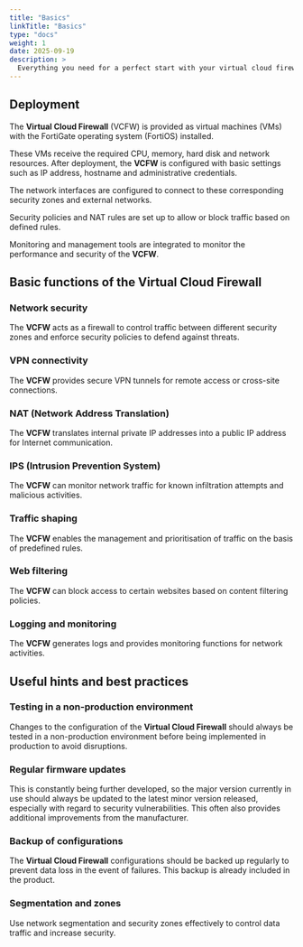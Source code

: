 ```yaml
---
title: "Basics"
linkTitle: "Basics"
type: "docs"
weight: 1
date: 2025-09-19
description: >
  Everything you need for a perfect start with your virtual cloud firewall - pluscloud VMware
---
```


## Deployment

The **Virtual Cloud Firewall** (VCFW) is provided as virtual machines (VMs) with the FortiGate operating system (FortiOS) installed.

These VMs receive the required CPU, memory, hard disk and network resources. After deployment, the **VCFW** is configured with basic settings such as IP address, hostname and administrative credentials.

The network interfaces are configured to connect to these corresponding security zones and external networks.

Security policies and NAT rules are set up to allow or block traffic based on defined rules.

Monitoring and management tools are integrated to monitor the performance and security of the **VCFW**.

## Basic functions of the Virtual Cloud Firewall

### Network security

The **VCFW** acts as a firewall to control traffic between different security zones and enforce security policies to defend against threats.

### VPN connectivity

The **VCFW** provides secure VPN tunnels for remote access or cross-site connections.

### NAT (Network Address Translation)

The **VCFW** translates internal private IP addresses into a public IP address for Internet communication.

### IPS (Intrusion Prevention System)

The **VCFW** can monitor network traffic for known infiltration attempts and malicious activities.

### Traffic shaping

The **VCFW** enables the management and prioritisation of traffic on the basis of predefined rules.

### Web filtering

The **VCFW** can block access to certain websites based on content filtering policies.

### Logging and monitoring

The **VCFW** generates logs and provides monitoring functions for network activities.

## Useful hints and best practices

### Testing in a non-production environment

Changes to the configuration of the **Virtual Cloud Firewall** should always be tested in a non-production environment before being implemented in production to avoid disruptions.

### Regular firmware updates

This is constantly being further developed, so the major version currently in use should always be updated to the latest minor version released, especially with regard to security vulnerabilities. This often also provides additional improvements from the manufacturer.

### Backup of configurations

The **Virtual Cloud Firewall** configurations should be backed up regularly to prevent data loss in the event of failures. This backup is already included in the product.

### Segmentation and zones

Use network segmentation and security zones effectively to control data traffic and increase security.
